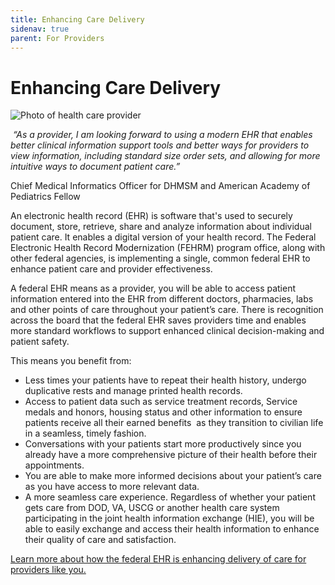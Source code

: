```yaml
---
title: Enhancing Care Delivery
sidenav: true
parent: For Providers
---
```

# Enhancing Care Delivery

![Photo of health care provider](images/1000w_q95-3-.jpg "Health Care Provider")

 *“As a provider, I am looking forward to using a modern EHR that enables better clinical information support tools and better ways for providers to view information, including standard size order sets, and allowing for more intuitive ways to document patient care.”*

Chief Medical Informatics Officer for DHMSM and American Academy of Pediatrics Fellow

An electronic health record (EHR) is software that's used to securely document, store, retrieve, share and analyze information about individual patient care. It enables a digital version of your health record. The Federal Electronic Health Record Modernization (FEHRM) program office, along with other federal agencies, is implementing a single, common federal EHR to enhance patient care and provider effectiveness.

A federal EHR means as a provider, you will be able to access patient information entered into the EHR from different doctors, pharmacies, labs and other points of care throughout your patient’s care. There is recognition across the board that the federal EHR saves providers time and enables more standard workflows to support enhanced clinical decision-making and patient safety.

This means you benefit from:

* Less times your patients have to repeat their health history, undergo duplicative rests and manage printed health records.
* Access to patient data such as service treatment records, Service medals and honors, housing status and other information to ensure patients receive all their earned benefits  as they transition to civilian life in a seamless, timely fashion.
* Conversations with your patients start more productively since you already have a more comprehensive picture of their health before their appointments.
* You are able to make more informed decisions about your patient’s care as you have access to more relevant data.
* A more seamless care experience. Regardless of whether your patient gets care from DOD, VA, USCG or another health care system participating in the joint health information exchange (HIE), you will be able to easily exchange and access their health information to enhance their quality of care and satisfaction.

[Learn more about how the federal EHR is enhancing delivery of care for providers like you.](<>)